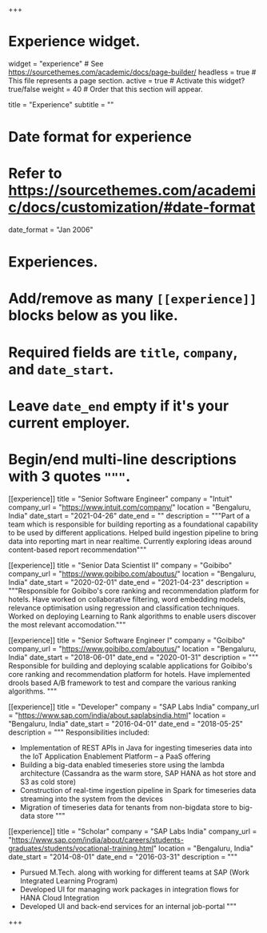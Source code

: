+++
# Experience widget.
widget = "experience"  # See https://sourcethemes.com/academic/docs/page-builder/
headless = true  # This file represents a page section.
active = true  # Activate this widget? true/false
weight = 40  # Order that this section will appear.

title = "Experience"
subtitle = ""

# Date format for experience
#   Refer to https://sourcethemes.com/academic/docs/customization/#date-format
date_format = "Jan 2006"

# Experiences.
#   Add/remove as many `[[experience]]` blocks below as you like.
#   Required fields are `title`, `company`, and `date_start`.
#   Leave `date_end` empty if it's your current employer.
#   Begin/end multi-line descriptions with 3 quotes `"""`.
[[experience]]
  title = "Senior Software Engineer"
  company = "Intuit"
  company_url = "https://www.intuit.com/company/"
  location = "Bengaluru, India"
  date_start = "2021-04-26"
  date_end = ""
  description = """Part of a team which is responsible for building reporting as a foundational capability to be used by different applications. Helped build ingestion pipeline to bring data into reporting mart in near realtime. Currently exploring ideas around content-based report recommendation"""

[[experience]]
  title = "Senior Data Scientist II"
  company = "Goibibo"
  company_url = "https://www.goibibo.com/aboutus/"
  location = "Bengaluru, India"
  date_start = "2020-02-01"
  date_end = "2021-04-23"
  description = """Responsible for Goibibo's core ranking and recommendation platform for hotels. Have worked on collaborative filtering, word embedding models, relevance optimisation using regression and classification techniques. Worked on deploying Learning to Rank algorithms to enable users discover the most relevant accomodation."""

[[experience]]
  title = "Senior Software Engineer I"
  company = "Goibibo"
  company_url = "https://www.goibibo.com/aboutus/"
  location = "Bengaluru, India"
  date_start = "2018-06-01"
  date_end = "2020-01-31"
  description = """
  Responsible for building and deploying scalable applications for Goibibo's core ranking and recommendation platform for hotels. Have implemented drools based A/B framework to test and compare the various ranking algorithms.
  """

[[experience]]
  title = "Developer"
  company = "SAP Labs India"
  company_url = "https://www.sap.com/india/about.saplabsindia.html"
  location = "Bengaluru, India"
  date_start = "2016-04-01"
  date_end = "2018-05-25"
  description = """
  Responsibilities included:
  * Implementation of REST APIs in Java for ingesting timeseries data into the IoT Application Enablement Platform – a PaaS offering
  * Building a big-data enabled timeseries store using the lambda architecture (Cassandra as the warm store, SAP HANA as hot store and S3 as cold store)
  * Construction of real-time ingestion pipeline in Spark for timeseries data streaming into the system from the devices
  * Migration of timeseries data for tenants from non-bigdata store to big-data store
  """

[[experience]]
  title = "Scholar"
  company = "SAP Labs India"
  company_url = "https://www.sap.com/india/about/careers/students-graduates/students/vocational-training.html"
  location = "Bengaluru, India"
  date_start = "2014-08-01"
  date_end = "2016-03-31"
  description = """
  * Pursued M.Tech. along with working for different teams at SAP (Work Integrated Learning Program)
  * Developed UI for managing work packages in integration flows for HANA Cloud Integration
  * Developed UI and back-end services for an internal job-portal
  """

+++
